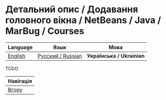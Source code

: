 # Детальний опис / Додавання головного вікна / NetBeans / Java / MarBug / Courses

| Language | Язык | Мова |
| -------- | ---- | ---- |
| [English](README.md) | [Русский / Russian](README.ru.md) | **Українська / Ukrainian** |

TODO

| Навігація                |
| ------------------------ |
| [Вгору](../README.uk.md) |
